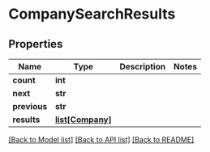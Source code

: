 # CompanySearchResults

## Properties
Name | Type | Description | Notes
------------ | ------------- | ------------- | -------------
**count** | **int** |  | 
**next** | **str** |  | 
**previous** | **str** |  | 
**results** | [**list[Company]**](Company.md) |  | 

[[Back to Model list]](../README.md#documentation-for-models) [[Back to API list]](../README.md#documentation-for-api-endpoints) [[Back to README]](../README.md)


